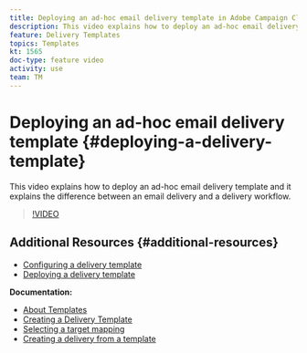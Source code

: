 ```yaml
---
title: Deploying an ad-hoc email delivery template in Adobe Campaign Classic
description: This video explains how to deploy an ad-hoc email delivery template and it explains the difference between an email delivery and a delivery workflow. 
feature: Delivery Templates
topics: Templates
kt: 1565
doc-type: feature video
activity: use
team: TM
---
```


# Deploying an ad-hoc email delivery template {#deploying-a-delivery-template}

This video explains how to deploy an ad-hoc email delivery template and it explains the difference between an email delivery and a delivery workflow.

>[!VIDEO](https://video.tv.adobe.com/v/24065?quality=12)

## Additional Resources {#additional-resources}

* [Configuring a delivery template](configuring-a-delivery-template.md)
* [Deploying a delivery template](deploying-a-delivery-template.md)

**Documentation:**

* [About Templates](https://docs.campaign.adobe.com/doc/AC/en/DLV_Using_delivery_templates_About_templates.html)
* [Creating a Delivery Template](https://docs.campaign.adobe.com/doc/AC/en/DLV_Using_delivery_templates_Creating_a_delivery_template.html)
* [Selecting a target mapping](https://docs.campaign.adobe.com/doc/AC/en/DLV_Using_delivery_templates_Selecting_a_target_mapping.html)
* [Creating a delivery from a template](https://docs.campaign.adobe.com/doc/AC/en/DLV_Using_delivery_templates_Creating_a_delivery_from_a_template.html)
